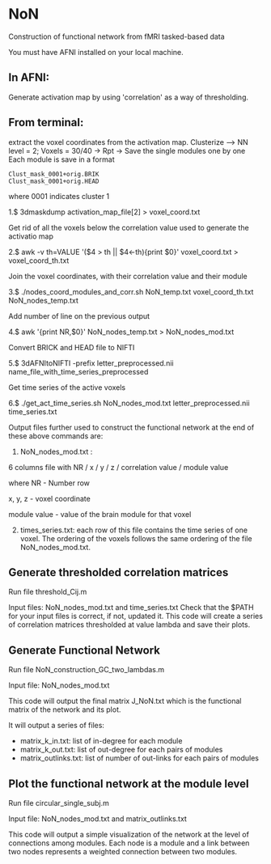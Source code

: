 # NoN
Construction of functional network from fMRI tasked-based data

You must have AFNI installed on your local machine.

## In AFNI:

Generate activation map by using 'correlation' as a way of thresholding.

## From terminal:

extract the voxel coordinates from the activation map. 
Clusterize --> NN level = 2; Voxels = 30/40
-> Rpt -> Save the single modules one by one
Each module is save in a format 
```
Clust_mask_0001+orig.BRIK
Clust_mask_0001+orig.HEAD
```
where 0001 indicates cluster 1


1.$ 3dmaskdump activation_map_file[2] > voxel_coord.txt

Get rid of all the voxels below the correlation value used to generate the activatio map

2.$ awk -v th=VALUE '($4 > th || $4<-th){print $0}' voxel_coord.txt > voxel_coord_th.txt

Join the voxel coordinates, with their correlation value and their module

3.$ ./nodes_coord_modules_and_corr.sh NoN_temp.txt voxel_coord_th.txt NoN_nodes_temp.txt

Add number of line on the previous output

4.$ awk '{print NR,$0}' NoN_nodes_temp.txt > NoN_nodes_mod.txt

Convert BRICK and HEAD file to NIFTI

5.$ 3dAFNItoNIFTI -prefix letter_preprocessed.nii name_file_with_time_series_preprocessed

Get time series of the active voxels

6.$ ./get_act_time_series.sh NoN_nodes_mod.txt letter_preprocessed.nii time_series.txt

Output files further used to construct the functional network at the end of these above commands are:

1. NoN_nodes_mod.txt : 

6 columns file with NR / x / y / z / correlation value / module value

where NR - Number row

x, y, z - voxel coordinate

module value - value of the brain module for that voxel

2. times_series.txt: 
each row of this file contains the time series of one voxel. The ordering of the voxels follows the same ordering of the file NoN_nodes_mod.txt. 

## Generate thresholded correlation matrices 
Run file threshold_Cij.m

Input files: NoN_nodes_mod.txt and time_series.txt
Check that the $PATH for your input files is correct, if not, updated it. This code will create a series of correlation matrices thresholded at value lambda and save their plots.

## Generate Functional Network
Run file NoN_construction_GC_two_lambdas.m

Input file: NoN_nodes_mod.txt

This code will output the final matrix J_NoN.txt which is the functional matrix of the network and its plot.

It will output a series of files:
- matrix_k_in.txt: list of in-degree for each module
- matrix_k_out.txt: list of out-degree for each pairs of modules
- matrix_outlinks.txt: list of number of out-links for each pairs of modules

## Plot the functional network at the module level

Run file circular_single_subj.m

Input file: NoN_nodes_mod.txt and matrix_outlinks.txt

This code will output a simple visualization of the network at the level of connections among modules. Each node is a module and a link between two nodes represents a weighted connection between two modules. 







